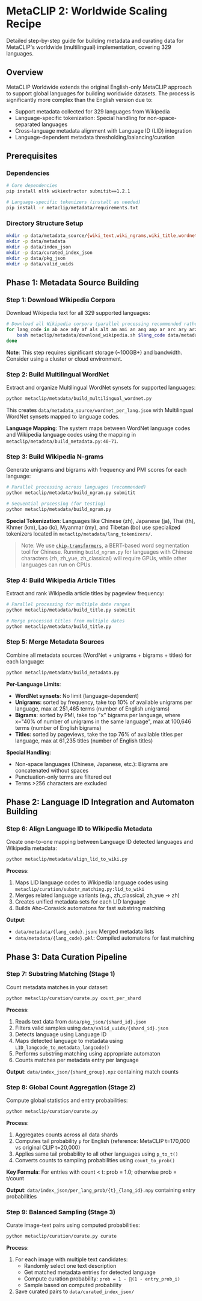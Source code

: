 # MetaCLIP 2: Worldwide Scaling Recipe

Detailed step-by-step guide for building metadata and curating data for MetaCLIP's worldwide (multilingual) implementation, covering 329 languages.

## Overview

MetaCLIP Worldwide extends the original English-only MetaCLIP approach to support global languages for building worldwide datasets. The process is significantly more complex than the English version due to:

- Support metadata collected for 329 languages from Wikipedia
- Language-specific tokenization: Special handling for non-space-separated languages
- Cross-language metadata alignment with Language ID (LID) integration
- Language-dependent metadata thresholding/balancing/curation

## Prerequisites

### Dependencies
```bash
# Core dependencies
pip install nltk wikiextractor submitit==1.2.1

# Language-specific tokenizers (install as needed)
pip install -r metaclip/metadata/requirements.txt
```

### Directory Structure Setup
```bash
mkdir -p data/metadata_source/{wiki_text,wiki_ngrams,wiki_title,wordnet_per_lang}
mkdir -p data/metadata
mkdir -p data/index_json
mkdir -p data/curated_index_json
mkdir -p data/pkg_json
mkdir -p data/valid_uuids
```

## Phase 1: Metadata Source Building

### Step 1: Download Wikipedia Corpora

Download Wikipedia text for all 329 supported languages:

```bash
# Download all Wikipedia corpora (parallel processing recommended rather than sequential)
for lang_code in ab ace ady af als alt am ami an ang anp ar arc ary arz as ast atj av avk awa ay az azb ba ban bar bat_smg bbc bcl be be_tarask bew bg bh bi bjn blk bm bn bo bpy br bs bug bxr ca cbk_zam cdo ce ceb ch chr chy ckb co cr crh cs csb cu cv cy da dag de dga din diq dsb dtp dty dv dz ee el eml en eo es et eu ext fa fat ff fi fiu_vro fj fo fon fr frp frr fur fy ga gag gan gcr gd gl glk gn gom gor got gpe gu guc gur guw gv ha hak haw he hi hif hr hsb ht hu hy hyw ia id ie ig igl ik ilo inh io is it iu ja jam jbo jv ka kaa kab kbd kbp kcg kg ki kk kl km kn ko koi krc ks ksh ku kus kv kw ky la lad lb lbe lez lfn lg li lij lld lmo ln lo lt ltg lv mad mai map_bms mdf mg mhr mi min mk ml mn mni mnw mr mrj ms mt mwl my myv mzn nah nap nds nds_nl ne new nia nl nn no nov nqo nrm nso nv ny oc olo om or os pa pag pam pap pcd pcm pdc pfl pi pih pl pms pnb pnt ps pt pwn qu rm rmy rn ro roa_rup roa_tara ru rue rw sa sah sat sc scn sco sd se sg sh shi shn si simple sk skr sl sm smn sn so sq sr srn ss st stq su sv sw szl szy ta tay tcy te tet tg th ti tk tl tly tn to tpi tr trv ts tt tum tw ty tyv udm ug uk ur uz ve vec vep vi vls vo wa war wo wuu xal xh xmf yi yo za zea zgh zh zh_classical zh_min_nan zh_yue zu; do
    bash metaclip/metadata/download_wikipedia.sh $lang_code data/metadata_source/wiki_text
done
```

**Note**: This step requires significant storage (~100GB+) and bandwidth. Consider using a cluster or cloud environment.

### Step 2: Build Multilingual WordNet

Extract and organize Multilingual WordNet synsets for supported languages:

```bash
python metaclip/metadata/build_multilingual_wordnet.py
```

This creates `data/metadata_source/wordnet_per_lang.json` with Multilingual WordNet synsets mapped to language codes.

**Language Mapping**: The system maps between WordNet language codes and Wikipedia language codes using the mapping in `metaclip/metadata/build_metadata.py:40-71`.

### Step 3: Build Wikipedia N-grams

Generate unigrams and bigrams with frequency and PMI scores for each language:

```bash
# Parallel processing across languages (recommended)
python metaclip/metadata/build_ngram.py submitit

# Sequential processing (for testing)
python metaclip/metadata/build_ngram.py
```

**Special Tokenization**: Languages like Chinese (zh), Japanese (ja), Thai (th), Khmer (km), Lao (lo), Myanmar (my), and Tibetan (bo) use specialized tokenizers located in `metaclip/metadata/lang_tokenizers/`.

> Note: We use [`ckip-transformers`](https://github.com/ckiplab/ckip-transformers), a BERT-based word segmentation tool for Chinese. Running `build_ngram.py` for languages with Chinese characters (zh, zh_yue, zh_classical) will require GPUs, while other languages can run on CPUs.

### Step 4: Build Wikipedia Article Titles

Extract and rank Wikipedia article titles by pageview frequency:

```bash
# Parallel processing for multiple date ranges
python metaclip/metadata/build_title.py submitit

# Merge processed titles from multiple dates
python metaclip/metadata/build_title.py
```

### Step 5: Merge Metadata Sources

Combine all metadata sources (WordNet + unigrams + bigrams + titles) for each language:

```bash
python metaclip/metadata/build_metadata.py
```

**Per-Language Limits**:
- **WordNet synsets**: No limit (language-dependent)
- **Unigrams**: sorted by frequency, take top 10% of available unigrams per language, max at 251,465 terms (number of English unigrams)
- **Bigrams**: sorted by PMI, take top "x" bigrams per language, where x="40% of number of unigrams in the same language", max at 100,646 terms (number of English bigrams)
- **Titles**: sorted by pageviews, take the top 76% of available titles per language, max at 61,235 titles (number of English titles)

**Special Handling**:
- Non-space languages (Chinese, Japanese, etc.): Bigrams are concatenated without spaces
- Punctuation-only terms are filtered out
- Terms >256 characters are excluded

## Phase 2: Language ID Integration and Automaton Building

### Step 6: Align Language ID to Wikipedia Metadata

Create one-to-one mapping between Language ID detected languages and Wikipedia metadata:

```bash
python metaclip/metadata/align_lid_to_wiki.py
```

**Process**:
1. Maps LID language codes to Wikipedia language codes using `metaclip/curation/substr_matching.py:lid_to_wiki`
2. Merges related language variants (e.g., zh_classical, zh_yue → zh)
3. Creates unified metadata sets for each LID language
4. Builds Aho-Corasick automatons for fast substring matching

**Output**:
- `data/metadata/{lang_code}.json`: Merged metadata lists
- `data/metadata/{lang_code}.pkl`: Compiled automatons for fast matching

## Phase 3: Data Curation Pipeline

### Step 7: Substring Matching (Stage 1)

Count metadata matches in your dataset:

```bash
python metaclip/curation/curate.py count_per_shard
```

**Process**:
1. Reads text data from `data/pkg_json/{shard_id}.json`
2. Filters valid samples using `data/valid_uuids/{shard_id}.json`
3. Detects language using Language ID
4. Maps detected language to metadata using `LID_langcode_to_metadata_langcode()`
5. Performs substring matching using appropriate automaton
6. Counts matches per metadata entry per language

**Output**: `data/index_json/{shard_group}.npz` containing match counts

### Step 8: Global Count Aggregation (Stage 2)

Compute global statistics and entry probabilities:

```bash
python metaclip/curation/curate.py
```

**Process**:
1. Aggregates counts across all data shards
2. Computes tail probability `p` for English (reference: MetaCLIP t=170,000 vs original CLIP t=20,000)
3. Applies same tail probability to all other languages using `p_to_t()`
4. Converts counts to sampling probabilities using `count_to_prob()`

**Key Formula**: For entries with count < t: prob = 1.0; otherwise prob = t/count

**Output**: `data/index_json/per_lang_prob/{t}_{lang_id}.npy` containing entry probabilities

### Step 9: Balanced Sampling (Stage 3)

Curate image-text pairs using computed probabilities:

```bash
python metaclip/curation/curate.py curate
```

**Process**:
1. For each image with multiple text candidates:
   - Randomly select one text description
   - Get matched metadata entries for detected language
   - Compute curation probability: `prob = 1 - ∏(1 - entry_prob_i)`
   - Sample based on computed probability
2. Save curated pairs to `data/curated_index_json/`
